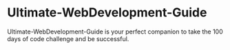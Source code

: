 # Ultimate-WebDevelopment-Guide

 Ultimate-WebDevelopment-Guide is your perfect companion to take the 100 days of code challenge and be successful. 
